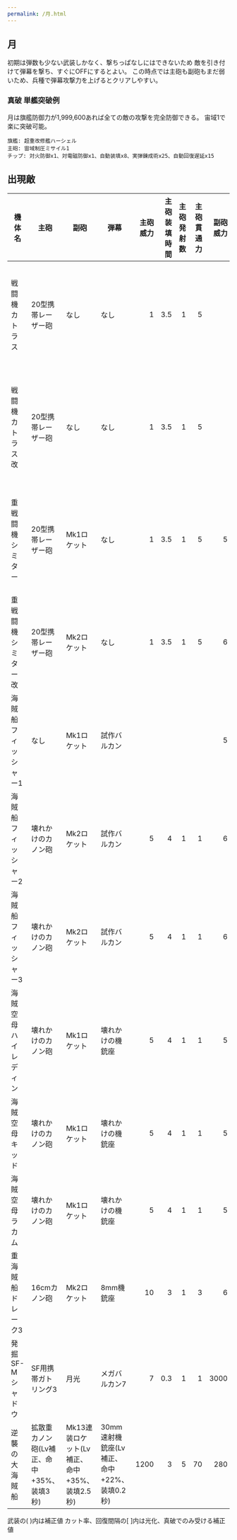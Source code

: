 ```yaml
---
permalink: /月.html
---
```

## 月

初期は弾数も少ない武装しかなく、撃ちっぱなしにはできないため
敵を引き付けて弾幕を撃ち、すぐにOFFにするとよい。
この時点では主砲も副砲もまだ弱いため、兵種で弾幕攻撃力を上げるとクリアしやすい。

### 真破 単艦突破例

月は旗艦防御力が1,999,600あれば全ての敵の攻撃を完全防御できる。
宙域1で楽に突破可能。

```
旗艦: 超重改修艦ハーシェル
主砲: 宙域制圧ミサイル1
チップ: 対火防御x1、対電磁防御x1、自動装填x8、実弾錬成術x25、自動回復遅延x15
```

## 出現敵

<ul class="enemies-list"></ul>

| 機体名               | 主砲                                      | 副砲                                          | 弾幕                                        | 主砲威力 | 主砲装填時間 | 主砲発射数 | 主砲貫通力 | 副砲威力 | 副砲装填時間 | 副砲発射数 | 副砲貫通力 | 弾幕威力 | 弾幕装填時間 | 弾幕発射数 | 弾幕貫通力 | 機関      | 設計図           | 実弾カット | Eカット | 爆風カット | 回避率 | 爆風回避率 | 回復間隔   |    装甲 | 速度 | 対火災力 | 対電磁力 | 資金 | 功績値 | 救出人数 | 登場ステージ                      |
|----------------------|-------------------------------------------|-----------------------------------------------|---------------------------------------------|---------:|-------------:|-----------:|-----------:|---------:|-------------:|-----------:|-----------:|---------:|-------------:|-----------:|-----------:|-----------|------------------|-----------:|--------:|-----------:|-------:|-----------:|------------|--------:|-----:|---------:|---------:|-----:|-------:|---------:|-----------------------------------|
| 戦闘機カトラス       | 20型携帯レーザー砲                        | なし                                          | なし                                        |        1 |          3.5 |          1 |          5 |          |              |            |            |          |              |            |            | 軽燃料炉A | 宇宙作業艇D51    |    0%[60%] | 0%[60%] |         0% |     0% |         0% | なし[30秒] |       1 | 0.80 |        1 |        1 |    2 |      1 |        3 | 1、2、3、4、5、6、7、8、9、10     |
| 戦闘機カトラス改     | 20型携帯レーザー砲                        | なし                                          | なし                                        |        1 |          3.5 |          1 |          5 |          |              |            |            |          |              |            |            | 軽燃料炉A | 宇宙作業艇D51    |    0%[60%] | 0%[60%] |         0% |     0% |         0% | なし[30秒] |       2 | 0.80 |        1 |        1 |    3 |      2 |        3 | 1ボス、2、3、4、5、6、7、8、9、10 |
| 重戦闘機シミター     | 20型携帯レーザー砲                        | Mk1ロケット                                   | なし                                        |        1 |          3.5 |          1 |          5 |        5 |            3 |          1 |          1 |          |              |            |            | 軽燃料炉B | 試作宇宙戦闘機X0 |    0%[60%] | 0%[60%] |         0% |     0% |         0% | なし[30秒] |       3 | 0.70 |        1 |        1 |    6 |      3 |        3 | 2ボス、3、4、5、6、7、8、9、10    |
| 重戦闘機シミター改   | 20型携帯レーザー砲                        | Mk2ロケット                                   | なし                                        |        1 |          3.5 |          1 |          5 |        6 |          3.1 |          1 |          1 |          |              |            |            | 軽燃料炉B | 試作宇宙戦闘機X0 |    0%[60%] | 0%[60%] |         0% |     0% |         0% | なし[30秒] |       4 | 0.70 |        1 |        1 |    8 |      4 |        3 | 3ボス、4、5、6、7、8、9、10       |
| 海賊船フィッシャー1  | なし                                      | Mk1ロケット                                   | 試作バルカン                                |          |              |            |            |        5 |            3 |          1 |          1 |        1 |          0.5 |          1 |          1 | 軽燃料炉C | 改造漁船         |    0%[60%] | 0%[60%] |         0% |     0% |         0% | なし[30秒] |      12 | 0.50 |        1 |        2 |   20 |      5 |        5 | 4ボス、5、6、7、8、9、10          |
| 海賊船フィッシャー2  | 壊れかけのカノン砲                        | Mk2ロケット                                   | 試作バルカン                                |        5 |            4 |          1 |          1 |        6 |          3.1 |          1 |          1 |        1 |          0.5 |          1 |          1 | 軽燃料炉C | 改造漁船         |    0%[60%] | 0%[60%] |         0% |     0% |         0% | なし[30秒] |      18 | 0.50 |        1 |        2 |   21 |      6 |        5 | 5ボス、6、7、8、9、10             |
| 海賊船フィッシャー3  | 壊れかけのカノン砲                        | Mk2ロケット                                   | 試作バルカン                                |        5 |            4 |          1 |          1 |        6 |          3.1 |          1 |          1 |        1 |          0.5 |          1 |          1 | 軽燃料炉C | 改造漁船         |    0%[60%] | 0%[60%] |         0% |     0% |         0% | なし[30秒] |      28 | 0.50 |        1 |        2 |   22 |      7 |        6 | 6ボス、7、8、9、10                |
| 海賊空母ハイレディン | 壊れかけのカノン砲                        | Mk1ロケット                                   | 壊れかけの機銃座                            |        5 |            4 |          1 |          1 |        5 |            3 |          1 |          1 |        1 |          0.7 |          1 |          1 | 軽燃料炉D | 軽空母           |    0%[60%] | 0%[60%] |         0% |     0% |         0% | なし[30秒] |      35 | 0.30 |        1 |        3 |   33 |     20 |        7 | 7ボス、8、9、10                   |
| 海賊空母キッド       | 壊れかけのカノン砲                        | Mk1ロケット                                   | 壊れかけの機銃座                            |        5 |            4 |          1 |          1 |        5 |            3 |          1 |          1 |        1 |          0.7 |          1 |          1 | 軽燃料炉D | 軽空母           |    0%[60%] | 0%[60%] |         0% |     0% |         0% | なし[30秒] |      37 | 0.30 |        1 |        3 |   35 |     12 |       10 | 8ボス、9、10                      |
| 海賊空母ラカム       | 壊れかけのカノン砲                        | Mk1ロケット                                   | 壊れかけの機銃座                            |        5 |            4 |          1 |          1 |        5 |            3 |          1 |          1 |        1 |          0.7 |          1 |          1 | 軽燃料炉D | 軽空母           |    0%[60%] | 0%[60%] |         0% |     0% |         0% | なし[30秒] |      40 | 0.30 |        1 |        3 |   36 |     14 |       12 | 9ボス、10                         |
| 重海賊船ドレーク3    | 16cmカノン砲                              | Mk2ロケット                                   | 8mm機銃座                                   |       10 |            3 |          1 |          3 |        6 |          3.1 |          1 |          1 |        1 |          0.2 |          2 |          1 | 軽燃料炉E | 試作SF-AS00      |    0%[60%] | 0%[60%] |         0% |     0% |         0% | なし[30秒] |     120 | 0.20 |        1 |        4 |   50 |     30 |       30 | 10ボス                            |
| 発掘SF-Mシャドウ     | SF用携帯ガトリング3                       | 月光                                          | メガバルカン7                               |        7 |          0.3 |          1 |          1 |     3000 |          3.6 |          1 |         99 |        8 |          0.2 |          2 |          1 | 縮退炉B   | 発掘SF-Mシャドウ |         0% |      0% |         0% |    80% |         0% | なし       |  100000 | 4.20 |       99 |       99 | 3800 |   3800 |        1 | 10裏ボス(覚醒以下)                |
| 逆襲の大海賊船       | 拡散重カノン砲(Lv補正、命中+35%、装填3秒) | Mk13連装ロケット(Lv補正、命中+35%、装填2.5秒) | 30mm速射機銃座(Lv補正、命中+22%、装填0.2秒) |     1200 |            3 |          5 |         70 |      280 |          2.5 |         13 |          5 |       30 |          0.2 |          4 |          2 | 星生炉C   | 大海賊船         |        90% |   99.9% |        90% |    80% |        80% | 10秒       | 1000000 | 0.80 |      100 |      100 | 8600 |   8600 |     3000 | 10裏ボス(光化以上)                |

武装の( )内は補正値
カット率、回復間隔の[ ]内は光化、真破でのみ受ける補正値
